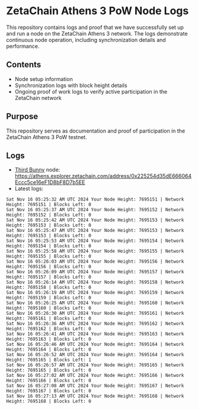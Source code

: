 # ZetaChain Athens 3 PoW Node Logs
This repository contains logs and proof that we have successfully set up and run a node on the ZetaChain Athens 3 network. The logs demonstrate continuous node operation, including synchronization details and performance.

## Contents
- Node setup information
- Synchronization logs with block height details
- Ongoing proof of work logs to verify active participation in the ZetaChain network

## Purpose
This repository serves as documentation and proof of participation in the ZetaChain Athens 3 PoW testnet.

## Logs

- [Third Bunny](https://thirdbunny.xyz/) node: https://athens.explorer.zetachain.com/address/0x225254d35dE666064Eccc5ce16eF1D8bF8D7b5EE
- Latest logs:
```
Sat Nov 16 05:25:32 AM UTC 2024 Your Node Height: 7695151 | Network Height: 7695151 | Blocks Left: 0
Sat Nov 16 05:25:37 AM UTC 2024 Your Node Height: 7695152 | Network Height: 7695152 | Blocks Left: 0
Sat Nov 16 05:25:42 AM UTC 2024 Your Node Height: 7695153 | Network Height: 7695153 | Blocks Left: 0
Sat Nov 16 05:25:47 AM UTC 2024 Your Node Height: 7695153 | Network Height: 7695153 | Blocks Left: 0
Sat Nov 16 05:25:53 AM UTC 2024 Your Node Height: 7695154 | Network Height: 7695154 | Blocks Left: 0
Sat Nov 16 05:25:58 AM UTC 2024 Your Node Height: 7695155 | Network Height: 7695155 | Blocks Left: 0
Sat Nov 16 05:26:03 AM UTC 2024 Your Node Height: 7695156 | Network Height: 7695156 | Blocks Left: 0
Sat Nov 16 05:26:09 AM UTC 2024 Your Node Height: 7695157 | Network Height: 7695157 | Blocks Left: 0
Sat Nov 16 05:26:14 AM UTC 2024 Your Node Height: 7695158 | Network Height: 7695158 | Blocks Left: 0
Sat Nov 16 05:26:19 AM UTC 2024 Your Node Height: 7695159 | Network Height: 7695159 | Blocks Left: 0
Sat Nov 16 05:26:25 AM UTC 2024 Your Node Height: 7695160 | Network Height: 7695160 | Blocks Left: 0
Sat Nov 16 05:26:30 AM UTC 2024 Your Node Height: 7695161 | Network Height: 7695161 | Blocks Left: 0
Sat Nov 16 05:26:36 AM UTC 2024 Your Node Height: 7695162 | Network Height: 7695162 | Blocks Left: 0
Sat Nov 16 05:26:41 AM UTC 2024 Your Node Height: 7695163 | Network Height: 7695163 | Blocks Left: 0
Sat Nov 16 05:26:46 AM UTC 2024 Your Node Height: 7695164 | Network Height: 7695164 | Blocks Left: 0
Sat Nov 16 05:26:52 AM UTC 2024 Your Node Height: 7695164 | Network Height: 7695165 | Blocks Left: 1
Sat Nov 16 05:26:57 AM UTC 2024 Your Node Height: 7695165 | Network Height: 7695165 | Blocks Left: 0
Sat Nov 16 05:27:02 AM UTC 2024 Your Node Height: 7695166 | Network Height: 7695166 | Blocks Left: 0
Sat Nov 16 05:27:08 AM UTC 2024 Your Node Height: 7695167 | Network Height: 7695167 | Blocks Left: 0
Sat Nov 16 05:27:13 AM UTC 2024 Your Node Height: 7695168 | Network Height: 7695168 | Blocks Left: 0
```
